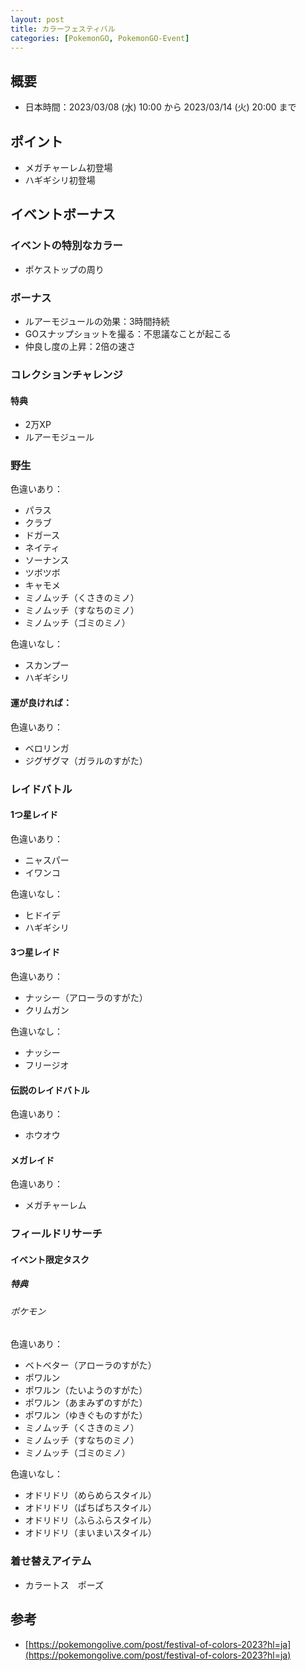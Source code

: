 ```yaml
---
layout: post
title: カラーフェスティバル
categories: [PokemonGO, PokemonGO-Event]
---
```


## 概要

- 日本時間：2023/03/08 (水) 10:00 から 2023/03/14 (火) 20:00 まで

## ポイント

- メガチャーレム初登場
- ハギギシリ初登場

## イベントボーナス

### イベントの特別なカラー

- ポケストップの周り

### ボーナス

- ルアーモジュールの効果：3時間持続
- GOスナップショットを撮る：不思議なことが起こる
- 仲良し度の上昇：2倍の速さ

### コレクションチャレンジ

#### 特典

- 2万XP
- ルアーモジュール

### 野生

色違いあり：

- パラス
- クラブ
- ドガース
- ネイティ
- ソーナンス
- ツボツボ
- キャモメ
- ミノムッチ（くさきのミノ）
- ミノムッチ（すなちのミノ）
- ミノムッチ（ゴミのミノ）

色違いなし：

- スカンプー
- ハギギシリ

#### 運が良ければ：

色違いあり：

- ベロリンガ
- ジグザグマ（ガラルのすがた）

### レイドバトル

#### 1つ星レイド

色違いあり：

- ニャスパー
- イワンコ

色違いなし：

- ヒドイデ
- ハギギシリ

#### 3つ星レイド

色違いあり：

- ナッシー（アローラのすがた）
- クリムガン

色違いなし：

- ナッシー
- フリージオ

#### 伝説のレイドバトル

色違いあり：

- ホウオウ

#### メガレイド

色違いあり：

- メガチャーレム

### フィールドリサーチ

#### イベント限定タスク

##### 特典

###### ポケモン

色違いあり：

- ベトベター（アローラのすがた）
- ポワルン
- ポワルン（たいようのすがた）
- ポワルン（あまみずのすがた）
- ポワルン（ゆきぐものすがた）
- ミノムッチ（くさきのミノ）
- ミノムッチ（すなちのミノ）
- ミノムッチ（ゴミのミノ）

色違いなし：

- オドリドリ（めらめらスタイル）
- オドリドリ（ぱちぱちスタイル）
- オドリドリ（ふらふらスタイル）
- オドリドリ（まいまいスタイル）

### 着せ替えアイテム

- カラートス　ポーズ

## 参考

- [https://pokemongolive.com/post/festival-of-colors-2023?hl=ja](https://pokemongolive.com/post/festival-of-colors-2023?hl=ja)